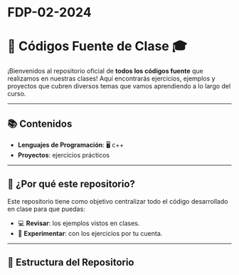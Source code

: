 # FDP-02-2024
# 🚀 Códigos Fuente de Clase 🎓

¡Bienvenidos al repositorio oficial de **todos los códigos fuente** que realizamos en nuestras clases! Aquí encontrarás ejercicios, ejemplos y proyectos que cubren diversos temas que vamos aprendiendo a lo largo del curso.

---

## 📚 Contenidos

- **Lenguajes de Programación**: 🖥️ c++
- **Proyectos**: ejercicios prácticos

---

## 🌟 ¿Por qué este repositorio?

Este repositorio tiene como objetivo centralizar todo el código desarrollado en clase para que puedas:

- 💻 **Revisar**: los ejemplos vistos en clases.
- 🚀 **Experimentar**: con los ejercicios por tu cuenta.

---

## 📂 Estructura del Repositorio



